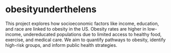 # obesityunderthelens
This project explores how socioeconomic factors like income, education, and race are linked to obesity in the US. Obesity rates are higher in low-income, undereducated populations due to limited access to healthy food, exercise, and medical care. We aim to quantify pathways to obesity, identify high-risk groups, and inform public health strategies.

